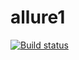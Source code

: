# allure1
[![Build status](https://ci.appveyor.com/api/projects/status/ix7rghsqi1ugdd5a?svg=true)](https://ci.appveyor.com/project/Sabbotage-cmd/javahomework2-3-patterns-e41ph)

